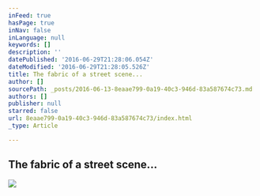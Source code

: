 ```yaml
---
inFeed: true
hasPage: true
inNav: false
inLanguage: null
keywords: []
description: ''
datePublished: '2016-06-29T21:28:06.054Z'
dateModified: '2016-06-29T21:28:05.526Z'
title: The fabric of a street scene...
author: []
sourcePath: _posts/2016-06-13-8eaae799-0a19-40c3-946d-83a587674c73.md
authors: []
publisher: null
starred: false
url: 8eaae799-0a19-40c3-946d-83a587674c73/index.html
_type: Article

---
```

## The fabric of a street scene...
![](https://the-grid-user-content.s3-us-west-2.amazonaws.com/b0f7887a-6690-4b3d-9fda-d539a0b78ccd.jpg)